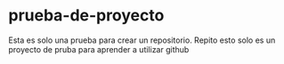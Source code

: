 # prueba-de-proyecto
Esta es solo una prueba para crear un repositorio. Repito esto solo es un proyecto de pruba para aprender a utilizar github
